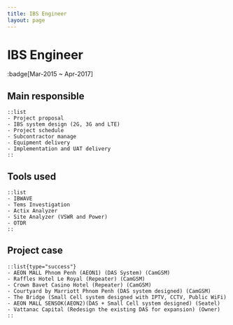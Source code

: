 ```yaml
---
title: IBS Engineer
layout: page
---
```

# IBS Engineer
:badge[Mar-2015 ~ Apr-2017]
## Main responsible

    ::list
    - Project proposal
    - IBS system design (2G, 3G and LTE)
    - Project schedule
    - Subcontractor manage
    - Equipment delivery
    - Implementation and UAT delivery
    ::

## Tools used

    ::list 
    - IBWAVE
    - Tems Investigation
    - Actix Analyzer
    - Site Analyzer (VSWR and Power)
    - OTDR
    ::

## Project case

    ::list{type="success"}
    - AEON MALL Phnom Penh (AEON1) (DAS System) (CamGSM)
    - Raffles Hotel Le Royal (Repeater) (CamGSM)
    - Crown Bavet Casino Hotel (Repeater) (CamGSM)
    - Courtyard by Marriott Phnom Penh (DAS system designed) (CamGSM)
    - The Bridge (Small Cell system designed with IPTV, CCTV, Public WiFi)
    - AEON MALL SENSOK(AEON2)(DAS + Small Cell system designed) (Seatel)
    - Vattanac Capital (Redesign the existing DAS for expansion) (Owner)  
    ::